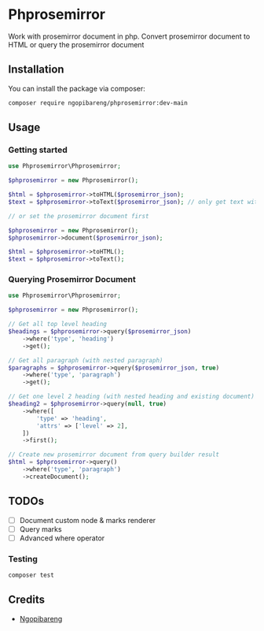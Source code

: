 # Phprosemirror

Work with prosemirror document in php. Convert prosemirror document to HTML or query the prosemirror document

## Installation

You can install the package via composer:

```bash
composer require ngopibareng/phprosemirror:dev-main
```

## Usage

### Getting started
``` php
use Phprosemirror\Phprosemirror;

$phprosemirror = new Phprosemirror();

$html = $phprosemirror->toHTML($prosemirror_json);
$text = $phprosemirror->toText($prosemirror_json); // only get text without markup

// or set the prosemirror document first

$phprosemirror = new Phprosemirror();
$phprosemirror->document($prosemirror_json);

$html = $phprosemirror->toHTML();
$text = $phprosemirror->toText();
```

### Querying Prosemirror Document
```php
use Phprosemirror\Phprosemirror;

$phprosemirror = new Phprosemirror();

// Get all top level heading
$headings = $phprosemirror->query($prosemirror_json)
    ->where('type', 'heading')
    ->get();

// Get all paragraph (with nested paragraph)
$paragraphs = $phprosemirror->query($prosemirror_json, true)
    ->where('type', 'paragraph')
    ->get();

// Get one level 2 heading (with nested heading and existing document)
$heading2 = $phprosemirror->query(null, true)
    ->where([
        'type' => 'heading',
        'attrs' => ['level' => 2],
    ])
    ->first();

// Create new prosemirror document from query builder result
$html = $phprosemirror->query()
    ->where('type', 'paragraph')
    ->createDocument();
```

## TODOs
- [ ] Document custom node & marks renderer
- [ ] Query marks
- [ ] Advanced where operator

### Testing

``` bash
composer test
```

## Credits

- [Ngopibareng](https://github.com/ngopibareng)

